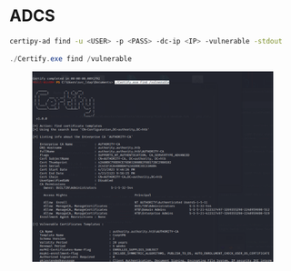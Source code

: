# ADCS

```bash
certipy-ad find -u <USER> -p <PASS> -dc-ip <IP> -vulnerable -stdout
```

```powershell
./Certify.exe find /vulnerable
```

<figure><img src="../../../../.gitbook/assets/Pasted image 20230719143059.png" alt=""><figcaption></figcaption></figure>

